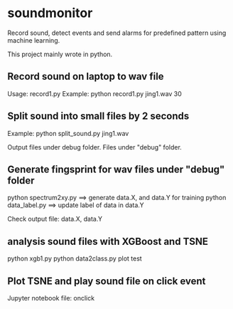# soundmonitor
Record sound, detect events and send alarms for predefined pattern using machine learning.

This project mainly wrote in python.

##  Record sound on laptop to wav file
Usage: record1.py <filename> <seconds>
Example:
python record1.py  jing1.wav 30


##  Split sound into small files by 2 seconds
Example:
python split_sound.py jing1.wav

Output files under debug folder.
Files under "debug" folder.

## Generate fingsprint for wav files under "debug" folder
python spectrum2xy.py  ==> generate data.X, and data.Y for training
python data_label.py  ==> update label of data in data.Y

Check output file: data.X, data.Y

## analysis sound files with XGBoost and TSNE
python xgb1.py
python data2class.py plot test


## Plot TSNE and play sound file on click event
Jupyter notebook file: onclick

